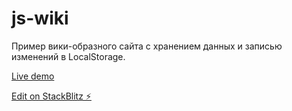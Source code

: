 # js-wiki
Пример вики-образного сайта с хранением данных и записью изменений в LocalStorage.

[Live demo](https://wiki--gromer.repl.co/)

[Edit on StackBlitz ⚡️](http://xetc.ru/)
